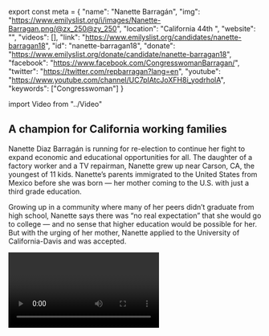 export const meta = {
  "name": "Nanette Barragán",
  "img": "https://www.emilyslist.org/i/images/Nanette-Barragan.png/@zx_250@zy_250",
  "location": "California 44th ",
  "website": "",
  "videos": [],
  "link": "https://www.emilyslist.org/candidates/nanette-barragan18",
  "id": "nanette-barragan18",
  "donate": "https://www.emilyslist.org/donate/candidate/nanette-barragan18",
  "facebook": "https://www.facebook.com/CongresswomanBarragan/",
  "twitter": "https://twitter.com/repbarragan?lang=en",
  "youtube": "https://www.youtube.com/channel/UC7pIAtcJoXFH8i_yodrholA",
  "keywords": ["Congresswoman"]
}

import Video from "../Video"

## A champion for California working families

Nanette Diaz Barragán is running for re-election to continue her fight to expand economic and educational opportunities for all. The daughter of a factory worker and a TV repairman, Nanette grew up near Carson, CA, the youngest of 11 kids. Nanette’s parents immigrated to the United States from Mexico before she was born — her mother coming to the U.S. with just a third grade education.

Growing up in a community where many of her peers didn’t graduate from high school, Nanette says there was “no real expectation” that she would go to college — and no sense that higher education would be possible for her. But with the urging of her mother, Nanette applied to the University of California-Davis and was accepted.

<Video id="jKNBxnOb6nY" />

Nanette worked odd jobs to pay her way through school, transferring to UCLA during her freshman year to be closer to home so she could help support her sick father. After graduating from UCLA, Nanette put herself through law school at the University of Southern California.

Driven by a commitment to helping hardworking families in communities like hers, Nanette has dedicated her career to public service — from **working for the NAACP** to help address inequalities in health care to her work as a pro bono Spanish-speaking **adoption attorney**.

> She became the first Latina ever elected to the Hermosa Beach City Council, and served as the city’s first Latina mayor prior to successfully running for Congress in 2016.

## A fighter dedicated to expanding economic opportunity

Nanette is running to continue the fight to expand economic opportunity and to help create good- paying jobs so that all Golden State communities can thrive. Throughout Nanette’s outstanding career of service, she has tackled the toughest challenges facing her community time and time again. A fierce champion for access to quality, affordable health care and for environmental justice, Nanette fights back against any attempts to undo the progress we’ve worked so hard to make.

As the chair of the Congressional Hispanic Caucus Task Force for Environment, Public Lands and Water, she works to raise awareness of how environmental conditions throughout the country have a disproportionately negative health impacts on communities of color, low-income families, and other marginalized groups.

Since taking office, Nanette has been working tirelessly for the people she serves — still in her first term, she has sponsored more than ten bills on issues ranging from homeland security to requiring sexual harassment training for all employees of federal contractors. At a time when working families are under attack from the Trump administration and Congressional Republicans like never before, Nanette has fought courageously on behalf of Californians whose struggles are deeply personal for her — for veterans like her uncle, for DREAMers like her cousin, and for hardworking people like her parents trying to make ends meet.

Nanette knows firsthand that with opportunity, all things are possible, and she is committed to making the American dream a reality for all of the families she serves.

## A progressive champion who fought back an unpredictable field

 In California’s top-two primary system, two candidates of any party affiliation can advance to the general election — and with these unpredictable dynamics, Nanette still made it through to the general election race.

But it’s critical that we continue to give her our dedicated support all the way through November. The EMILY’s List community showed this pro-choice champion our full support in 2016, and now it’s time for us to show her that we have her back as she continues to fight for our progressive values.
